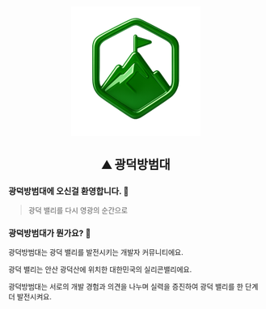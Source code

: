 <div align="center">
<img alt="logo" src="/profile/images/logo.png" height="256px">
<h3 align="center" style="font-size: 24px"><b>⛰️ 광덕방범대</b></h3>
</div>

### 광덕방범대에 오신걸 환영합니다. 🤗
> 광덕 밸리를 다시 영광의 순간으로

### 광덕방범대가 뭔가요? 🤔
광덕방범대는 광덕 밸리를 발전시키는 개발자 커뮤니티에요.

광덕 밸리는 안산 광덕산에 위치한 대한민국의 실리콘밸리에요.

광덕방범대는 서로의 개발 경험과 의견을 나누며 실력을 증진하여 광덕 밸리를 한 단계 더 발전시켜요.
